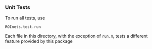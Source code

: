 ### Unit Tests

To run all tests, use

	ROInets.test.run

Each file in this directory, with the exception of `run.m`, tests a different feature provided by this package